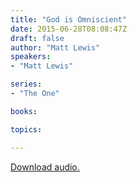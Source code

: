 ```yaml
---
title: "God is Omniscient"
date: 2015-06-28T08:08:47Z
draft: false
author: "Matt Lewis"
speakers:
- "Matt Lewis"

series:
- "The One"

books:

topics:

---
```

[Download audio.](https://s3-eu-west-1.amazonaws.com/renownchurch/sermons/2015/06/2015-06-28_TheOne_Omniscient.mp3)